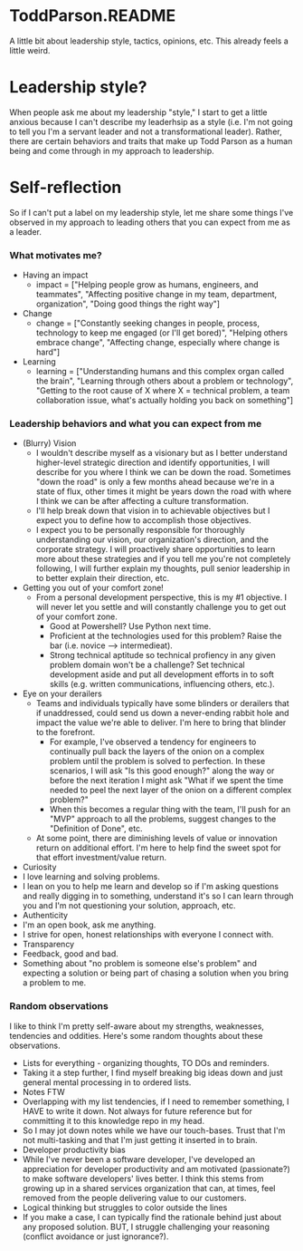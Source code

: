 # ToddParson.README
A little bit about leadership style, tactics, opinions, etc. This already feels a little weird.

# Leadership style? 
When people ask me about my leadership "style," I start to get a little anxious because I can't describe my leaderhsip as a style (i.e. I'm not going to tell you I'm a servant leader and not a transformational leader). Rather, there are certain behaviors and traits that make up Todd Parson as a human being and come through in my approach to leadership. 

# Self-reflection
So if I can't put a label on my leadership style, let me share some things I've observed in my approach to leading others that you can expect from me as a leader.

### What motivates me?
* Having an impact
  * impact = ["Helping people grow as humans, engineers, and teammates", "Affecting positive change in my team, department, organization", "Doing good things the right way"]
* Change
  * change = ["Constantly seeking changes in people, process, technology to keep me engaged (or I'll get bored)", "Helping others embrace change", "Affecting change, especially where change is hard"]
* Learning
  * learning = ["Understanding humans and this complex organ called the brain", "Learning through others about a problem or technology", "Getting to the root cause of X where X = technical problem, a team collaboration issue, what's actually holding you back on something"]
    
### Leadership behaviors and what you can expect from me
* (Blurry) Vision
  * I wouldn't describe myself as a visionary but as I better understand higher-level strategic direction and identify opportunities, I will describe for you where I think we can be down the road. Sometimes "down the road" is only a few months ahead because we're in a state of flux, other times it might be years down the road with where I think we can be after affecting a culture transformation.
  * I'll help break down that vision in to achievable objectives but I expect you to define how to accomplish those objectives.
  * I expect you to be personally responsible for thoroughly understanding our vision, our organization's direction, and the corporate strategy. I will proactively share opportunities to learn more about these strategies and if you tell me you're not completely following, I will  further explain my thoughts, pull senior leadership in to better explain their direction, etc. 
* Getting you out of your comfort zone!
  * From a personal development perspective, this is my #1 objective. I will never let you settle and will constantly challenge you to get out of your comfort zone. 
    * Good at Powershell? Use Python next time. 
    * Proficient at the technologies used for this problem? Raise the bar (i.e. novice --> intermedieat). 
    * Strong technical aptitude so technical profiency in any given problem domain won't be a challenge? Set technical development aside and put all development efforts in to soft skills (e.g. written communications, influencing others, etc.).
* Eye on your derailers
  * Teams and individuals typically have some blinders or derailers that if unaddressed, could send us down a never-ending rabbit hole and impact the value we're able to deliver. I'm here to bring that blinder to the forefront. 
    * For example, I've observed a tendency for engineers to continually pull back the layers of the onion on a complex problem until the problem is solved to perfection. In these scenarios, I will ask "Is this good enough?" along the way or before the next iteration I might ask "What if we spent the time needed to peel the next layer of the onion on a different complex problem?" 
    * When this becomes a regular thing with the team, I'll push for an "MVP" approach to all the problems, suggest changes to the "Definition of Done", etc.
  * At some point, there are diminishing levels of value or innovation return on additional effort. I'm here to help find the sweet spot for that effort investment/value return.
* Curiosity
 * I love learning and solving problems. 
 * I lean on you to help me learn and develop so if I'm asking questions and really digging in to something, understand it's so I can learn through you and I'm not questioning your solution, approach, etc.
* Authenticity 
 * I'm an open book, ask me anything.
 * I strive for open, honest relationships with everyone I connect with.
 * Transparency
 * Feedback, good and bad.
* Something about "no problem is someone else's problem" and expecting a solution or being part of chasing a solution when you bring a problem to me. 
 
 
 ### Random observations
 I like to think I'm pretty self-aware about my strengths, weaknesses, tendencies and oddities. Here's some random thoughts about these observations.
 * Lists for everything - organizing thoughts, TO DOs and reminders.
  * Taking it a step further, I find myself breaking big ideas down and just general mental processing in to ordered lists.
 * Notes FTW
  * Overlapping with my list tendencies, if I need to remember something, I HAVE to write it down. Not always for future reference but for committing it to this knowledge repo in my head. 
   * So I may jot down notes while we have our touch-bases. Trust that I'm not multi-tasking and that I'm just getting it inserted in to brain.
 * Developer productivity bias
  * While I've never been a software developer, I've developed an appreciation for developer productivity and am motivated (passionate?) to make software developers' lives better. I think this stems from growing up in a shared services organization that can, at times, feel removed from the people delivering value to our customers.
 * Logical thinking but struggles to color outside the lines 
  * If you make a case, I can typically find the rationale behind just about any proposed solution. BUT, I struggle challenging your reasoning (conflict avoidance or just ignorance?). 
